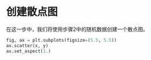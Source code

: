 # 创建散点图

在这一步中，我们将使用步骤2中的随机数据创建一个散点图。

```python
fig, ax = plt.subplots(figsize=(5.5, 5.5))
ax.scatter(x, y)
ax.set_aspect(1.)
```

